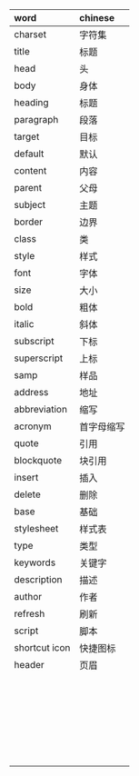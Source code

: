 |word|chinese|
|:-  |:-|
|charset |字符集|
|title   |标题|
|head    |头|
|body|身体|
|heading|标题|
|paragraph|段落|
|target|目标|
|default|默认|
|content|内容|
|parent|父母|
|subject|主题|
|border|边界|
|class|类|
|style|样式|
|font|字体|
|size|大小|
|bold|粗体|
|italic|斜体|
|subscript|下标|
|superscript|上标|
|samp|样品|
|address|地址|
|abbreviation|缩写|
|acronym|首字母缩写|
|quote|引用|
|blockquote|块引用|
|insert|插入|
|delete|删除|
|base|基础|
|stylesheet|样式表|
|type|类型|
|keywords|关键字|
|description|描述|
|author|作者|
|refresh|刷新|
|script|脚本|
|shortcut icon|快捷图标|
|header|页眉|
|||
|||
|||
|||
|||
|||
|||
|||
|||
|||
|||
|||
|||
|||
|||
|||
|||
|||
|||
|||
|||
|||
|||
|||
|||
|||
|||
